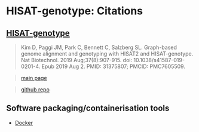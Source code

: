 # HISAT-genotype: Citations

## [HISAT-genotype](https://pubmed.ncbi.nlm.nih.gov/31375807/)

> Kim D, Paggi JM, Park C, Bennett C, Salzberg SL. Graph-based genome alignment and genotyping with HISAT2 and HISAT-genotype. Nat Biotechnol. 2019 Aug;37(8):907-915. doi: 10.1038/s41587-019-0201-4. Epub 2019 Aug 2. PMID: 31375807; PMCID: PMC7605509.

> [main page](https://daehwankimlab.github.io/hisat-genotype/)

> [github repo](https://github.com/DaehwanKimLab/hisat-genotype)

## Software packaging/containerisation tools

- [Docker](https://dl.acm.org/doi/10.5555/2600239.2600241)
